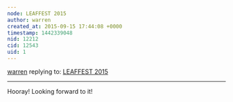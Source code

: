 ```yaml
---
node: LEAFFEST 2015
author: warren
created_at: 2015-09-15 17:44:08 +0000
timestamp: 1442339048
nid: 12212
cid: 12543
uid: 1
---
```




[warren](../profile/warren) replying to: [LEAFFEST 2015](../notes/cfastie/09-13-2015/leaffest-2015)

----
Hooray! Looking forward to it!